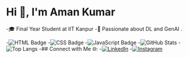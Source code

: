 # Hi 👋, I'm Aman Kumar
-🎓 Final Year Student at IIT Kanpur 
-🌟 Passionate about DL and GenAI .  


-![HTML Badge](https://img.shields.io/badge/HTML-Intermediate-green)
-![CSS Badge](https://img.shields.io/badge/CSS-Advanced-blue)
-![JavaScript Badge](https://img.shields.io/badge/JavaScript-Beginner-yellow)
-![GitHub Stats](https://github-readme-stats.vercel.app/api?username=amaniitk&show_icons=true&theme=radical)
-![Top Langs](https://github-readme-stats.vercel.app/api/top-langs/?username=amaniitk&layout=compact&theme=radical)
-## Connect with Me 🌐:
-[![LinkedIn](https://img.shields.io/badge/LinkedIn-Connect-blue)](https://www.linkedin.com/in/aman-kumar-074116228/)
-[![Instagram](https://img.shields.io/badge/Instagram-Follow-pink)](https://instagram.com/hmm_aman_)



